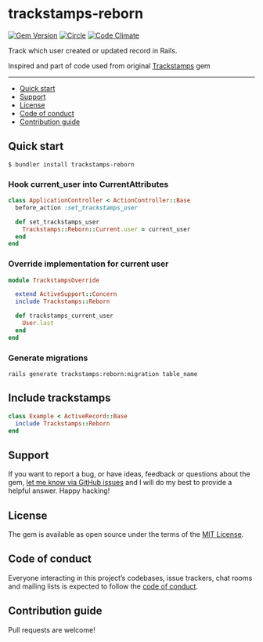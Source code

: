# trackstamps-reborn

[![Gem Version](https://badge.fury.io/rb/trackstamps-reborn.svg)](https://rubygems.org/gems/trackstamps-reborn)
[![Circle](https://circleci.com/gh/uvera/trackstamps-reborn/tree/main.svg?style=shield)](https://app.circleci.com/pipelines/github/uvera/trackstamps-reborn?branch=main)
[![Code Climate](https://codeclimate.com/github/uvera/trackstamps-reborn/badges/gpa.svg)](https://codeclimate.com/github/uvera/trackstamps-reborn)

Track which user created or updated record in Rails.

Inspired and part of code used from original [Trackstamps](https://github.com/mshahzadtariq/trackstamps) gem

---

- [Quick start](#quick-start)
- [Support](#support)
- [License](#license)
- [Code of conduct](#code-of-conduct)
- [Contribution guide](#contribution-guide)

## Quick start

```
$ bundler install trackstamps-reborn
```

### Hook current_user into CurrentAttributes

```ruby
class ApplicationController < ActionController::Base
  before_action :set_trackstamps_user  

  def set_trackstamps_user
    Trackstamps::Reborn::Current.user = current_user
  end
end
```

### Override implementation for current user

```ruby
module TrackstampsOverride

  extend ActiveSupport::Concern
  include Trackstamps::Reborn

  def trackstamps_current_user
    User.last
  end
end
```

### Generate migrations
```
rails generate trackstamps:reborn:migration table_name
```

## Include trackstamps
```ruby
class Example < ActiveRecord::Base
  include Trackstamps::Reborn
end
```

## Support

If you want to report a bug, or have ideas, feedback or questions about the gem, [let me know via GitHub issues](https://github.com/uvera/trackstamps-reborn/issues/new) and I will do my best to provide a helpful answer. Happy hacking!

## License

The gem is available as open source under the terms of the [MIT License](LICENSE.txt).

## Code of conduct

Everyone interacting in this project’s codebases, issue trackers, chat rooms and mailing lists is expected to follow the [code of conduct](CODE_OF_CONDUCT.md).

## Contribution guide

Pull requests are welcome!
